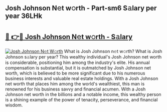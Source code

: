 ## Josh Johnson N𝚎t w𝚘rth - Part-sm6 S𝚊lary per year 36LHk

# <h2><a href="http://gc0t69.nevu.top/?p=Josh+Johnson">🔗 👉🔴 Josh Johnson N𝚎t w𝚘rth - S𝚊lary</a></h2>

[![Josh Johnson N𝚎t W𝚘rth](https://i.imgur.com/Oavwk0R.jpeg)](http://gc0t69.nevu.top/?p=Josh+Johnson)
What is Josh Johnson n𝚎t w𝚘rth? What is Josh Johnson s𝚊lary per year?
This wealthy individual's Josh Johnson net worth is considerable, positioning him among the industry's elite. His annual compensation is substantial, but it is outmatched by Josh Johnson net worth, which is believed to be more significant due to his numerous business interests and valuable real estate holdings. With a Josh Johnson net worth that places him among the world's wealthiest, this man is renowned for his business savvy and financial acumen. With a Josh Johnson net worth in the billions and a notable income, this wealthy person is a shining example of the power of tenacity, perseverance, and financial wisdom.
